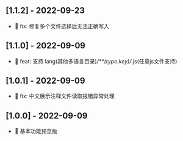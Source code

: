## [1.1.2] - 2022-09-23

- 🔧 fix: 修复多个文件选择后无法正确写入

## [1.1.0] - 2022-09-09

- 💫 feat: 支持 lang(其他多语言目录)*/**(type.key)/*.js(任意js文件支持)

## [1.0.1] - 2022-09-09

- 🤦 fix: 中文展示注释文件读取报错异常处理

## [1.0.0] - 2022-09-09

- 🐣 基本功能预览版
